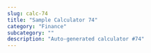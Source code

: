 ```yaml
---
slug: calc-74
title: "Sample Calculator 74"
category: "Finance"
subcategory: ""
description: "Auto-generated calculator #74"
---
```


